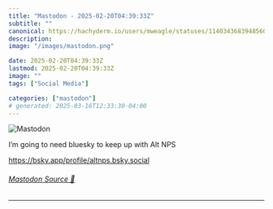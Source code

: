 ```yaml
---
title: "Mastodon - 2025-02-20T04:39:33Z"
subtitle: ""
canonical: https://hachyderm.io/users/mweagle/statuses/114034368394856012
description:
image: "/images/mastodon.png"

date: 2025-02-20T04:39:33Z
lastmod: 2025-02-20T04:39:33Z
image: ""
tags: ["Social Media"]

categories: ["mastodon"]
# generated: 2025-03-16T12:33:30-04:00
---
```

![Mastodon](/images/mastodon.png)

<p>I’m going to need bluesky to keep up with Alt NPS</p><p><a href="https://bsky.app/profile/altnps.bsky.social" target="_blank" rel="nofollow noopener noreferrer" translate="no"><span class="invisible">https://</span><span class="ellipsis">bsky.app/profile/altnps.bsky.s</span><span class="invisible">ocial</span></a></p>


###### [Mastodon Source 🐘](https://hachyderm.io/@mweagle/114034368394856012)

___
